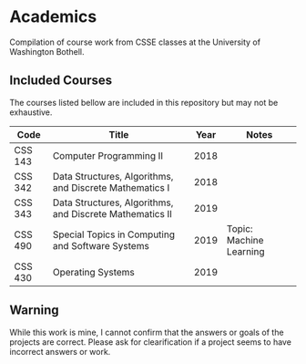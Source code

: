 # Academics
Compilation of course work from CSSE classes at the University of Washington Bothell. 
## Included Courses
The courses listed bellow are included in this repository but may not be exhaustive.

Code | Title | Year | Notes
------------ | ------------- | ------------- | -------------
CSS 143 | Computer Programming II | 2018
CSS 342 | Data Structures, Algorithms, and Discrete Mathematics I | 2018
CSS 343 | Data Structures, Algorithms, and Discrete Mathematics II | 2019
CSS 490 | Special Topics in Computing and Software Systems | 2019 | Topic: Machine Learning
CSS 430 | Operating Systems | 2019

## Warning
While this work is mine, I cannot confirm that the answers or goals of the projects are correct. Please ask for clearification if a project seems to have incorrect answers or work. 
